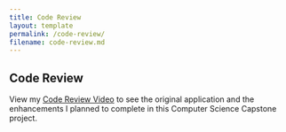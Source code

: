 ```yaml
---
title: Code Review
layout: template
permalink: /code-review/
filename: code-review.md
---
```


## Code Review

View my [Code Review Video](https://youtu.be/-wyqBa1w4jw) to see the original application and the enhancements I planned to complete in this Computer Science Capstone project.
